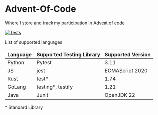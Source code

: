 # Advent-Of-Code

Where I store and track my participation in [Advent of code](https://adventofcode.com/)

[![Tests](https://github.com/Criyl/Advent-Of-Code/actions/workflows/ci.yml/badge.svg)](https://github.com/Criyl/Advent-Of-Code/actions/workflows/ci.yml)

List of supported languages

| Language | Supported Testing Library | Supported Version |
| -------- | ------------------------- | ----------------- |
| Python   | Pytest                    | 3.11              |
| JS       | jest                      | ECMAScript 2020   |
| Rust     | test\*                    | 1.74              |
| GoLang   | testing\*, testify        | 1.21              |
| Java     | Junit                     | OpenJDK 22        |

\* Standard Library
